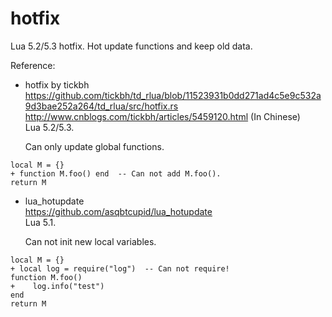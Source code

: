 # hotfix
Lua 5.2/5.3 hotfix. Hot update functions and keep old data.

Reference:
* hotfix by tickbh
  <br>https://github.com/tickbh/td_rlua/blob/11523931b0dd271ad4c5e9c532a9d3bae252a264/td_rlua/src/hotfix.rs
  <br>http://www.cnblogs.com/tickbh/articles/5459120.html (In Chinese)
  <br>Lua 5.2/5.3.
  
  Can only update global functions.
  
```
local M = {}
+ function M.foo() end  -- Can not add M.foo().
return M
```  
  
* lua_hotupdate
  <br>https://github.com/asqbtcupid/lua_hotupdate
  <br>Lua 5.1.
  
  Can not init new local variables.
  
```
local M = {}
+ local log = require("log")  -- Can not require!
function M.foo()
+    log.info("test")
end
return M
```  
  
